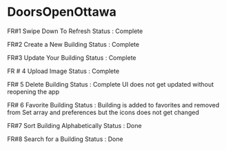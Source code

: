 # DoorsOpenOttawa
FR#1 Swipe Down To Refresh
  Status : Complete
  
FR#2 Create a New Building
  Status : Complete
  
FR#3 Update Your Building
  Status : Complete
  
FR # 4 Upload Image
  Status : Complete
  
FR# 5 Delete Building 
    Status : Complete
    UI does not get updated without reopening the app
    
FR# 6 Favorite Building
  Status : Building is added to favorites and removed from Set<String> array and preferences but the icons does not get changed
  
FR#7 Sort Building Alphabetically 
  Status : Done
  
FR#8 Search for a Building
  Status : Done

